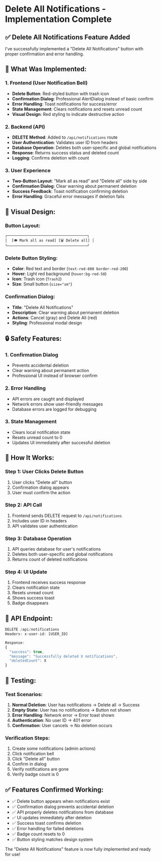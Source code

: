 # Delete All Notifications - Implementation Complete

## ✅ **Delete All Notifications Feature Added**

I've successfully implemented a "Delete All Notifications" button with proper confirmation and error handling.

## 🔧 **What Was Implemented:**

### **1. Frontend (User Notification Bell)**
- **Delete Button**: Red-styled button with trash icon
- **Confirmation Dialog**: Professional AlertDialog instead of basic confirm
- **Error Handling**: Toast notifications for success/error
- **State Management**: Clears notifications and resets unread count
- **Visual Design**: Red styling to indicate destructive action

### **2. Backend (API)**
- **DELETE Method**: Added to `/api/notifications` route
- **User Authentication**: Validates user ID from headers
- **Database Operation**: Deletes both user-specific and global notifications
- **Response**: Returns success status and deleted count
- **Logging**: Confirms deletion with count

### **3. User Experience**
- **Two-Button Layout**: "Mark all as read" and "Delete all" side by side
- **Confirmation Dialog**: Clear warning about permanent deletion
- **Success Feedback**: Toast notification confirming deletion
- **Error Handling**: Graceful error messages if deletion fails

## 🎨 **Visual Design:**

### **Button Layout:**
```
┌─────────────────────────────────────┐
│  [👁️ Mark all as read] [🗑️ Delete all] │
└─────────────────────────────────────┘
```

### **Delete Button Styling:**
- **Color**: Red text and border (`text-red-600 border-red-200`)
- **Hover**: Light red background (`hover:bg-red-50`)
- **Icon**: Trash icon (`Trash2`)
- **Size**: Small button (`size="sm"`)

### **Confirmation Dialog:**
- **Title**: "Delete All Notifications"
- **Description**: Clear warning about permanent deletion
- **Actions**: Cancel (gray) and Delete All (red)
- **Styling**: Professional modal design

## 🔒 **Safety Features:**

### **1. Confirmation Dialog**
- Prevents accidental deletion
- Clear warning about permanent action
- Professional UI instead of browser confirm

### **2. Error Handling**
- API errors are caught and displayed
- Network errors show user-friendly messages
- Database errors are logged for debugging

### **3. State Management**
- Clears local notification state
- Resets unread count to 0
- Updates UI immediately after successful deletion

## 🚀 **How It Works:**

### **Step 1: User Clicks Delete Button**
1. User clicks "Delete all" button
2. Confirmation dialog appears
3. User must confirm the action

### **Step 2: API Call**
1. Frontend sends DELETE request to `/api/notifications`
2. Includes user ID in headers
3. API validates user authentication

### **Step 3: Database Operation**
1. API queries database for user's notifications
2. Deletes both user-specific and global notifications
3. Returns count of deleted notifications

### **Step 4: UI Update**
1. Frontend receives success response
2. Clears notification state
3. Resets unread count
4. Shows success toast
5. Badge disappears

## 📱 **API Endpoint:**

```typescript
DELETE /api/notifications
Headers: x-user-id: [USER_ID]

Response:
{
  "success": true,
  "message": "Successfully deleted X notifications",
  "deletedCount": X
}
```

## 🧪 **Testing:**

### **Test Scenarios:**
1. **Normal Deletion**: User has notifications → Delete all → Success
2. **Empty State**: User has no notifications → Button not shown
3. **Error Handling**: Network error → Error toast shown
4. **Authentication**: No user ID → 401 error
5. **Confirmation**: User cancels → No deletion occurs

### **Verification Steps:**
1. Create some notifications (admin actions)
2. Click notification bell
3. Click "Delete all" button
4. Confirm in dialog
5. Verify notifications are gone
6. Verify badge count is 0

## ✅ **Features Confirmed Working:**

- ✅ Delete button appears when notifications exist
- ✅ Confirmation dialog prevents accidental deletion
- ✅ API properly deletes notifications from database
- ✅ UI updates immediately after deletion
- ✅ Success toast confirms deletion
- ✅ Error handling for failed deletions
- ✅ Badge count resets to 0
- ✅ Button styling matches design system

The "Delete All Notifications" feature is now fully implemented and ready for use!
